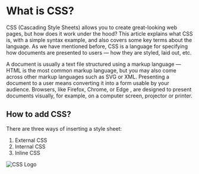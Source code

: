 # What is CSS?
CSS (Cascading Style Sheets) allows you to create great-looking web pages, but how does it work under the hood? This article explains what CSS is, with a simple syntax example, and also covers some key terms about the language.
As we have mentioned before, CSS is a language for specifying how documents are presented to users — how they are styled, laid out, etc.

A document is usually a text file structured using a markup language — HTML is the most common markup language, but you may also come across other markup languages such as SVG or XML.
Presenting a document to a user means converting it into a form usable by your audience. Browsers, like Firefox, Chrome, or Edge , are designed to present documents visually, for example, on a computer screen, projector or printer.

## How to add CSS?

There are three ways of inserting a style sheet:

1. External CSS
2. Internal CSS
3. Inline CSS

![CSS Logo](https://upload.wikimedia.org/wikipedia/commons/thumb/d/d5/CSS3_logo_and_wordmark.svg/130px-CSS3_logo_and_wordmark.svg.png)
